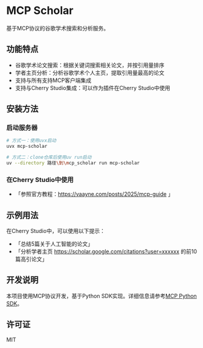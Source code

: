 # MCP Scholar

基于MCP协议的谷歌学术搜索和分析服务。

## 功能特点

- 谷歌学术论文搜索：根据关键词搜索相关论文，并按引用量排序
- 学者主页分析：分析谷歌学术个人主页，提取引用量最高的论文
- 支持与所有支持MCP客户端集成
- 支持与Cherry Studio集成：可以作为插件在Cherry Studio中使用

## 安装方法

### 启动服务器

```bash
# 方式一：使用uvx启动
uvx mcp-scholar

# 方式二：clone仓库后使用uv run启动
uv --directory 路径\到\mcp_scholar run mcp-scholar
```

### 在Cherry Studio中使用

- 「参照官方教程：https://vaayne.com/posts/2025/mcp-guide 」
 
## 示例用法

在Cherry Studio中，可以使用以下提示：

- 「总结5篇关于人工智能的论文」
- 「分析学者主页 https://scholar.google.com/citations?user=xxxxxx 的前10篇高引论文」

## 开发说明

本项目使用MCP协议开发，基于Python SDK实现。详细信息请参考[MCP Python SDK](https://github.com/modelcontextprotocol/python-sdk)。

## 许可证

MIT